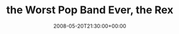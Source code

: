 ---
templateKey: event
guid: 089473ea-6eab-11ea-99c5-002590d1d1b0
date: 2008-05-20T21:30:00+00:00
eventTime: '9:30pm'
title: the Worst Pop Band Ever, the Rex
artist: the Worst Pop Band Ever
city: Toronto
venue: the Rex
group: Tim Shia
---